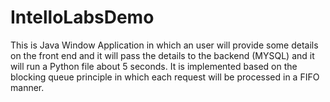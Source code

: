 # IntelloLabsDemo
This is Java Window Application in which an user will provide some details on the front end and it will pass the details to the backend (MYSQL) and it will run a Python file about 5 seconds. It is implemented based on the blocking queue principle in which each request will be processed in a FIFO manner.
